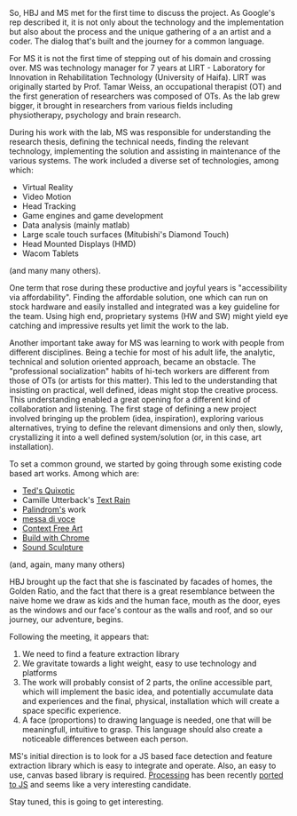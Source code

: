 So, HBJ and MS met for the first time to discuss the project. As Google's rep described it, it is not only about the technology and the implementation but also about the process and the unique gathering of a an artist and a coder. The dialog that's built and the journey for a common language.

For MS it is not the first time of stepping out of his domain and crossing over. MS was technology manager for 7 years at LIRT - Laboratory for Innovation in Rehabilitation Technology (University of Haifa). LIRT was originally started by Prof. Tamar Weiss, an occupational therapist (OT) and the first generation of researchers was composed of OTs. As the lab grew bigger, it brought in researchers from various fields including physiotherapy, psychology and brain research.

During his work with the lab, MS was responsible for understanding the research thesis, defining the technical needs, finding the relevant technology, implementing the solution and assisting in maintenance of the various systems. The work included a diverse set of technologies, among which:

- Virtual Reality
- Video Motion
- Head Tracking
- Game engines and game development
- Data analysis (mainly matlab)
- Large scale touch surfaces (Mitubishi's Diamond Touch)
- Head Mounted Displays (HMD)
- Wacom Tablets

(and many many others).

One term that rose during these productive and joyful years is "accessibility via affordability". Finding the affordable solution, one which can run on stock hardware and easily installed and integrated was a key guideline for the team. Using high end, proprietary systems (HW and SW) might yield eye catching and impressive results yet limit the work to the lab.

Another important take away for MS was learning to work with people from different disciplines. Being a techie for most of his adult life, the analytic, technical and solution oriented approach, became an obstacle. The "professional socialization" habits of hi-tech workers are different from those of OTs (or artists for this matter). This led to the understanding that insisting on practical, well defined, ideas might stop the creative process. This understanding enabled a great opening for a different kind of collaboration and listening. The first stage of defining a new project involved bringing up the problem (idea, inspiration), exploring various alternatives, trying to define the relevant dimensions and only then, slowly, crystallizing it into a well defined system/solution (or, in this case, art installation).

To set a common ground, we started by going through some existing code based art works. Among which are:
- [Ted's Quixotic](http://www.ted.com/talks/quixotic_fusion_dancing_with_light.html)
- Camille Utterback's [Text Rain](http://camilleutterback.com/projects/text-rain/)
- [Palindrom's](http://palindrome.de) work
- [messa di voce](http://www.tmema.org/messa/messa.html)
- [Context Free Art](http://www.contextfreeart.org/)
- [Build with Chrome](https://www.buildwithchrome.com)
- [Sound Sculpture](http://vimeo.com/38840688)

(and, again, many many others)

HBJ brought up the fact that she is fascinated by facades of homes, the Golden Ratio, and the fact that there is a great resemblance between the naive home we draw as kids and the human face, mouth as the door, eyes as the windows and our face's contour as the walls and roof, and so our journey, our adventure, begins.

Following the meeting, it appears that:
1. We need to find a feature extraction library
2. We gravitate towards a light weight, easy to use technology and platforms
3. The work will probably consist of 2 parts, the online accessible part, which will implement the basic idea, and potentially accumulate data and experiences and the final, physical, installation which will create a space specific experience.
4. A face (proportions) to drawing language is needed, one that will be meaningfull, intuitive to grasp. This language should also create a noticeable differences between each person.

MS's initial direction is to look for a JS based face detection and feature extraction library which is easy to integrate and operate. Also, an easy to use, canvas based library is required. [Processing](http://processing.org/) has been recently [ported to JS](http://processingjs.org/) and seems like a very interesting candidate.

Stay tuned, this is going to get interesting.